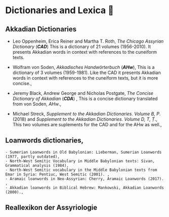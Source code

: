 # Dictionaries and Lexica 📖

## Akkadian Dictionaries

- Leo Oppenheim, Erica Reiner and Martha T. Roth, *The Chicago Assyrian Dictionary* (***CAD***)
  This is a dictionary of 21 volumes (1956-2010). It presents Akkadian words in context with references to the cuneiform texts.

- Wolfram von Soden, *Akkadisches Handwörterbuch* (***AHw***),
  This is a dictionary of 3 volumes (1959-1981). Like the CAD it presents Akkadian words in context with references to the cuneiform texts, but it is more concise.,

- Jeremy Black, Andrew George and Nicholas Postgate, *The Concise Dictionary of Akkadian* (***CDA***) ,
  This is a concise dictionary translated from von Soden, *AHw*.,

- Michael Streck, *Supplement to the Akkadian Dictionaries. Volume B, P*. (2018) and *Supplement to the Akkadian Dictionaries. Volume D, T, Ṭ*.,
  This two volumes are suplements for the CAD and for the AHw as well.,

## Loanwords dictionaries,

    - Sumerian Loanwords in Old Babylonian: Lieberman, Sumerian Loanwords (1977, partly outdated),
    - North-West Semitic Vocabulary in Middle Babylonian texts: Sivan, Grammatical analysis (1984),
    - North-West Semitic vocabulary in the Middle Babylonian texts from Emar in Syria: Pentiuc, West Semitic (2001). ,
    - Aramaic loanwords in Neo-Assyrian: Cherry, Aramaic Loanwords (2017). ,
    - Akkadian loanwords in Biblical Hebrew: Mankowski, Akkadian Loanwords (2000).,

## Reallexikon der Assyriologie
